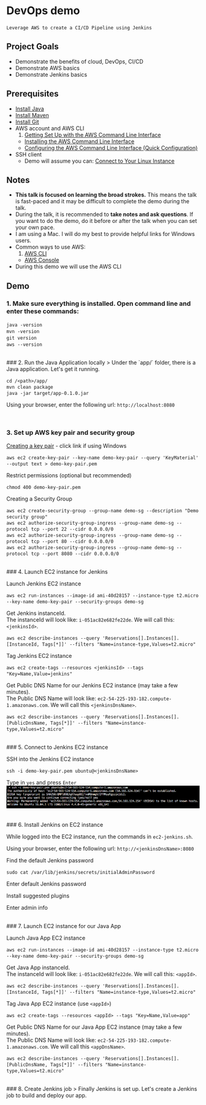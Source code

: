 # DevOps demo

    Leverage AWS to create a CI/CD Pipeline using Jenkins

## Project Goals
* Demonstrate the benefits of cloud, DevOps, CI/CD
* Demonstrate AWS basics
* Demonstrate Jenkins basics

## Prerequisites
* [Install Java](https://java.com/en/download/help/index_installing.xml)
* [Install Maven](http://maven.apache.org/install.html)
* [Install Git](https://git-scm.com/book/en/v2/Getting-Started-Installing-Git)
* AWS account and AWS CLI
  1. [Getting Set Up with the AWS Command Line Interface](http://docs.aws.amazon.com/cli/latest/userguide/cli-chap-getting-set-up.html)
  + [Installing the AWS Command Line Interface](http://docs.aws.amazon.com/cli/latest/userguide/installing.html)
  + [Configuring the AWS Command Line Interface (Quick Configuration)](http://docs.aws.amazon.com/cli/latest/userguide/cli-chap-getting-started.html#cli-quick-configuration)
* SSH client
  * Demo will assume you can: [Connect to Your Linux Instance](http://docs.aws.amazon.com/AWSEC2/latest/UserGuide/AccessingInstances.html)

## Notes
* **This talk is focused on learning the broad strokes.**  This means the talk is fast-paced and it may be difficult to complete the demo during the talk.
* During the talk, it is recommended to **take notes and ask questions**.  If you want to do the demo, do it before or after the talk when you can set your own pace.
* I am using a Mac.  I will do my best to provide helpful links for Windows users.
* Common ways to use AWS:
  1. [AWS CLI](https://aws.amazon.com/cli/)
  + [AWS Console](https://console.aws.amazon.com)
* During this demo we will use the AWS CLI
  
## Demo

### 1. Make sure everything is installed.  Open command line and enter these commands:
`java -version`  
`mvn -version`  
`git version`  
`aws --version`  

<br/>
### 2. Run the Java Application locally
> Under the `app/` folder, there is a Java application.  Let's get it running.  

```
cd /<path>/app/
mvn clean package
java -jar target/app-0.1.0.jar
```
Using your browser, enter the following url: `http://localhost:8080`

<br/>

### 3. Set up AWS key pair and security group  

[Creating a key pair](http://docs.aws.amazon.com/cli/latest/userguide/cli-ec2-keypairs.html#creating-a-key-pair) - click link if using Windows
```
aws ec2 create-key-pair --key-name demo-key-pair --query 'KeyMaterial' --output text > demo-key-pair.pem
```
Restrict permissions (optional but recommended)
```
chmod 400 demo-key-pair.pem
```
Creating a Security Group
```
aws ec2 create-security-group --group-name demo-sg --description "Demo security group"
aws ec2 authorize-security-group-ingress --group-name demo-sg --protocol tcp --port 22 --cidr 0.0.0.0/0
aws ec2 authorize-security-group-ingress --group-name demo-sg --protocol tcp --port 80 --cidr 0.0.0.0/0
aws ec2 authorize-security-group-ingress --group-name demo-sg --protocol tcp --port 8080 --cidr 0.0.0.0/0
```

<br/>
### 4. Launch EC2 instance for Jenkins

Launch Jenkins EC2 instance
```
aws ec2 run-instances --image-id ami-40d28157 --instance-type t2.micro --key-name demo-key-pair --security-groups demo-sg
```
Get Jenkins instanceId.  
The instanceId will look like: `i-051ac82e682fe22de`.  We will call this: `<jenkinsId>`.  
```
aws ec2 describe-instances --query 'Reservations[].Instances[].[InstanceId, Tags[*]]' --filters "Name=instance-type,Values=t2.micro"
```
Tag Jenkins EC2 instance
```
aws ec2 create-tags --resources <jenkinsId> --tags "Key=Name,Value=jenkins"
```

Get Public DNS Name for our Jenkins EC2 instance (may take a few minutes).  
The Public DNS Name will look like: `ec2-54-225-193-182.compute-1.amazonaws.com`.  We will call this `<jenkinsDnsName>`.
```
aws ec2 describe-instances --query 'Reservations[].Instances[].[PublicDnsName, Tags[*]]' --filters "Name=instance-type,Values=t2.micro"
```

<br/>
### 5. Connect to Jenkins EC2 instance

SSH into the Jenkins EC2 instance
```
ssh -i demo-key-pair.pem ubuntu@<jenkinsDnsName>
```
Type in `yes` and press `Enter`  
![AWS SSH question](pictures/aws-ssh.png)

<br/>
### 6. Install Jenkins on EC2 instance

While logged into the EC2 instance, run the commands in `ec2-jenkins.sh`.

Using your browser, enter the following url: `http://<jenkinsDnsName>:8080`

Find the default Jenkins password
```
sudo cat /var/lib/jenkins/secrets/initialAdminPassword
```
Enter default Jenkins password

Install suggested plugins

Enter admin info

<br/>
### 7. Launch EC2 instance for our Java App

Launch Java App EC2 instance
```
aws ec2 run-instances --image-id ami-40d28157 --instance-type t2.micro --key-name demo-key-pair --security-groups demo-sg
```
Get Java App instanceId.  
The instanceId will look like: `i-051ac82e682fe22de`.  We will call this: `<appId>`.  
```
aws ec2 describe-instances --query 'Reservations[].Instances[].[InstanceId, Tags[*]]' --filters "Name=instance-type,Values=t2.micro"
```
Tag Java App EC2 instance (use `<appId>`)
```
aws ec2 create-tags --resources <appId> --tags "Key=Name,Value=app"
```

Get Public DNS Name for our Java App EC2 instance (may take a few minutes).  
The Public DNS Name will look like: `ec2-54-225-193-182.compute-1.amazonaws.com`.  We will call this `<appDnsName>`.
```
aws ec2 describe-instances --query 'Reservations[].Instances[].[PublicDnsName, Tags[*]]' --filters "Name=instance-type,Values=t2.micro"
```

<br/>
### 8. Create Jenkins job
> Finally Jenkins is set up.  Let's create a Jenkins job to build and deploy our app.

